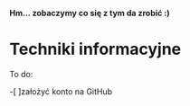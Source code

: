 __Hm... zobaczymy co się z tym da zrobić :)__

# Techniki informacyjne

To do:

-[ ]założyć konto na GitHub
